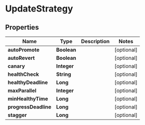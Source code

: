

# UpdateStrategy


## Properties

Name | Type | Description | Notes
------------ | ------------- | ------------- | -------------
**autoPromote** | **Boolean** |  |  [optional]
**autoRevert** | **Boolean** |  |  [optional]
**canary** | **Integer** |  |  [optional]
**healthCheck** | **String** |  |  [optional]
**healthyDeadline** | **Long** |  |  [optional]
**maxParallel** | **Integer** |  |  [optional]
**minHealthyTime** | **Long** |  |  [optional]
**progressDeadline** | **Long** |  |  [optional]
**stagger** | **Long** |  |  [optional]



